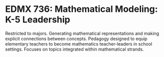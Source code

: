 # EDMX 736: Mathematical Modeling: K-5 Leadership

Restricted to majors. Generating mathematical representations and making explicit connections between concepts. Pedagogy designed to equip elementary teachers to become mathematics teacher-leaders in school settings. Focuses on topics integrated within mathematical strands.